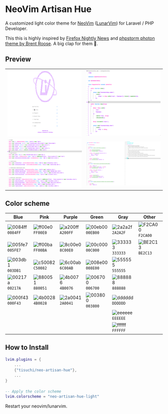 # NeoVim Artisan Hue 

A customized light color theme for [NeoVim](https://neovim.io/) ([LunarVim](https://www.lunarvim.org/)) for Laravel / PHP Developer.

This this is highly inspired by [Firefox Nightly News](https://blog.nightly.mozilla.org/2017/09/11/developer-tools-visual-refresh-coming-to-nightly/) and [phpstorm photon theme by 
Brent Roose](https://github.com/brendt/phpstorm-photon-theme). A big clap for them 👏. 

## Preview 

|                              |                               |
| ---------------------------- | ----------------------------- |
| ![Welcome Page](docs/01.png) | ![PHP Class](docs/02.png)     |
| ![Route.php](docs/03.png)    | ![PHP Unit Test](docs/04.png) |



## Color scheme

| Blue                                                                 | Pink                                                                 | Purple                                                               | Green                                                                | Gray                                                                 | Other                                                                |
| -------------------------------------------------------------------- | -------------------------------------------------------------------- | -------------------------------------------------------------------- | -------------------------------------------------------------------- | -------------------------------------------------------------------- | -------------------------------------------------------------------- |
| ![0084ff](https://via.placeholder.com/15/0084ff/0084ff.png) `0084FF` | ![ff00e0](https://via.placeholder.com/15/ff00e0/ff00e0.png) `FF00E0` | ![a200ff](https://via.placeholder.com/15/a200ff/a200ff.png) `A200FF` | ![00eb00](https://via.placeholder.com/15/00eb00/00eb00.png) `00EB00` | ![2a2a2f](https://via.placeholder.com/15/2a2a2f/2a2a2f.png) `2A2A2F` | ![F2CA00](https://via.placeholder.com/15/F2CA00/F2CA00.png) `F2CA00` |
| ![005fe7](https://via.placeholder.com/15/005fe7/005fe7.png) `005FE7` | ![ff00ba](https://via.placeholder.com/15/ff00ba/ff00ba.png) `FF00BA` | ![8c00e0](https://via.placeholder.com/15/8c00e0/8c00e0.png) `8C00E0` | ![00c000](https://via.placeholder.com/15/00c000/00c000.png) `00C000` | ![333333](https://via.placeholder.com/15/333333/333333.png) `333333` | ![BE2C13](https://via.placeholder.com/15/BE2C13/BE2C13.png) `BE2C13` |
| ![003db1](https://via.placeholder.com/15/003db1/003db1.png) `003DB1` | ![c50082](https://via.placeholder.com/15/c50082/c50082.png) `C50082` | ![6c00ab](https://via.placeholder.com/15/6c00ab/6c00ab.png) `6C00AB` | ![008e00](https://via.placeholder.com/15/008e00/008e00.png) `008E00` | ![555555](https://via.placeholder.com/15/555555/555555.png) `555555` |                                                                      |
| ![00217a](https://via.placeholder.com/15/00217a/00217a.png) `00217A` | ![880051](https://via.placeholder.com/15/880051/880051.png) `880051` | ![4b0076](https://via.placeholder.com/15/4b0076/4b0076.png) `4B0076` | ![006700](https://via.placeholder.com/15/006700/006700.png) `006700` | ![888888](https://via.placeholder.com/15/888888/888888.png) `888888` |                                                                      |
| ![000f43](https://via.placeholder.com/15/000f43/000f43.png) `000F43` | ![4b0028](https://via.placeholder.com/15/4b0028/4b0028.png) `4B0028` | ![2a0041](https://via.placeholder.com/15/2a0041/2a0041.png) `2A0041` | ![003800](https://via.placeholder.com/15/003800/003800.png) `003800` | ![dddddd](https://via.placeholder.com/15/dddddd/dddddd.png) `DDDDDD` |                                                                      |
|                                                                      |                                                                      |                                                                      |                                                                      | ![eeeeee](https://via.placeholder.com/15/eeeeee/eeeeee.png) `EEEEEE` |                                                                      |
|                                                                      |                                                                      |                                                                      |                                                                      | ![ffffff](https://via.placeholder.com/15/ffffff/ffffff.png) `FFFFFF` |                                                                      |



## How to Install 

```lua 
lvim.plugins = {
    ... 
    {"tisuchi/neo-artisan-hue"},
    ... 
}

-- Apply the color scheme
lvim.colorscheme = "neo-artisan-hue-light"
```

Restart your neovim/lunarvim. 

